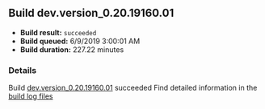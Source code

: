 ## Build dev.version_0.20.19160.01
- **Build result:** `succeeded`
- **Build queued:** 6/9/2019 3:00:01 AM
- **Build duration:** 227.22 minutes
### Details
Build [dev.version_0.20.19160.01](https://winappstudio.visualstudio.com/web/build.aspx?pcguid=a4ef43be-68ce-4195-a619-079b4d9834c2&builduri=vstfs%3a%2f%2f%2fBuild%2fBuild%2f28496) succeeded
Find detailed information in the [build log files](https://uwpctdiags.blob.core.windows.net/buildlogs/dev.version_0.20.19160.01_logs.zip)
